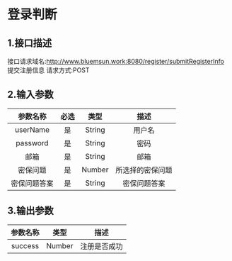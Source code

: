 # 登录判断

## 1.接口描述

接口请求域名:http://www.bluemsun.work:8080/register/submitRegisterInfo
提交注册信息
请求方式:POST

## 2.输入参数

| 参数名称  | 必选  |  类型  |         描述         |
| :-------: | :---: | :----: | :------------------: |
|  userName  |  是   | String | 用户名 |
| password   |  是   | String  | 密码  |
| 邮箱 |  是   | String  |  邮箱   |
| 密保问题 |   是   | Number  |  所选择的密保问题  |
| 密保问题答案 | 是 | String | 密保问题答案  |

## 3.输出参数

| 参数名称 |  类型  |        描述        |
| :------: | :----: | :----------------: |
|  success | Number  |   注册是否成功   |
